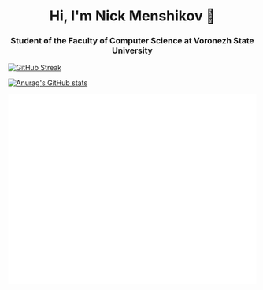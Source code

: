 <h1 align="center">Hi, I'm Nick Menshikov 
👋
</a>
<h3 align="center">Student of the Faculty of Computer Science at Voronezh State University</h3>

[![GitHub Streak](https://github-readme-streak-stats.herokuapp.com/?user=menshikovnik)](https://git.io/streak-stats)

[![Anurag's GitHub stats](https://github-readme-stats.vercel.app/api?username=menshikovnik)](https://github.com/menshikovnik/github-readme-stats)

![Metrics](/github-metrics.svg)

<!--
**menshikovnik/menshikovnik** is a ✨ _special_ ✨ repository because its `README.md` (this file) appears on your GitHub profile.

Here are some ideas to get you started:

- 🔭 I’m currently working on ...
- 🌱 I’m currently learning ...
- 👯 I’m looking to collaborate on ...
- 🤔 I’m looking for help with ...
- 💬 Ask me about ...
- 📫 How to reach me: ...
- 😄 Pronouns: ...
- ⚡ Fun fact: ...
-->
